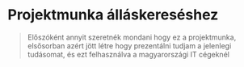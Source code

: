 # Projektmunka álláskereséshez
> Előszóként annyit szeretnék mondani hogy ez a projektmunka, elsősorban azért jött létre hogy prezentálni tudjam a jelenlegi tudásomat, 
> és ezt felhasználva a magyarországi IT cégeknél
